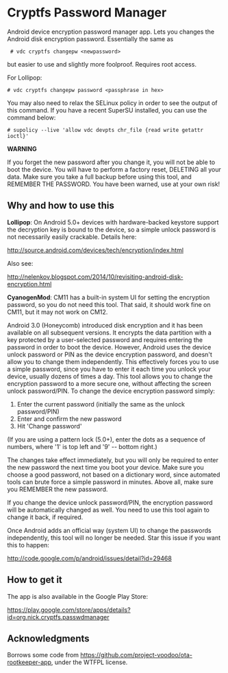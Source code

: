 Cryptfs Password Manager
========================

Android device encryption password manager app. Lets you changes the Android
disk encryption password. Essentially the same as 
```
 # vdc cryptfs changepw <newpassword>
```

but easier to use and slightly more foolproof. Requires root access.

For Lollipop: 

```
# vdc cryptfs changepw password <passphrase in hex>
```

You may also need to relax the SELinux policy in order to see the output of 
this command. If you have a recent SuperSU installed, you can use the 
command below: 

```
# supolicy --live 'allow vdc devpts chr_file {read write getattr ioctl}'
```


**WARNING**

If you forget the new password after you change it, you will not be able to
boot  the device. You will have to perform a factory reset, DELETING all your
data. Make sure you take a full backup before using this tool, and REMEMBER THE
PASSWORD. You have been warned, use at your own risk!
 
Why and how to use this
-----------------------

**Lollipop**: On Android 5.0+ devices with hardware-backed keystore support the 
decryption key is bound to the device, so a simple unlock password is not 
necessarily easily crackable. Details here: 

http://source.android.com/devices/tech/encryption/index.html

Also see: 

http://nelenkov.blogspot.com/2014/10/revisiting-android-disk-encryption.html

**CyanogenMod**: CM11 has a built-in system UI for setting the encryption 
password, so you do not need this tool. That said, it should work fine on CM11, 
but it may not work on CM12.


Android 3.0 (Honeycomb) introduced disk encryption and it has been available on
all subsequent versions. It encrypts the data partition with a key protected by
a user-selected password and requires entering the password in order to boot 
the device. However, Android uses the device unlock password or PIN as the 
device encryption password, and doesn't allow you to change them independently.
This effectively forces you  to use a simple password, since you have to enter 
it each time you unlock your device, usually dozens of times a day. This tool 
allows you to change the encryption password to a more secure one, without 
affecting the screen unlock password/PIN. To change the device encryption 
password simply: 

 1. Enter the current password
 (initially the same as the unlock password/PIN)
 2. Enter and confirm the new password
 3. Hit 'Change password'

(If you are using a pattern lock (5.0+), enter the dots as a sequence of 
numbers, where '1' is top left and '9' -- bottom right.)

The changes take effect immediately, but you will only be required to enter 
the new password the next time you boot your device. Make sure you choose a 
good password, not based on a dictionary word, since automated tools can brute 
force a simple password in minutes. Above all, make sure you REMEMBER the new 
password. 

If you change the device unlock password/PIN, the encryption password will be 
automatically changed as well. You need to use this tool again to change it 
back, if required. 

Once Android adds an official way (system UI) to change the passwords 
independently, this tool will no longer be needed. Star this issue if you 
want this to happen:

http://code.google.com/p/android/issues/detail?id=29468


How to get it
-------------

The app is also available in the Google Play Store: 

https://play.google.com/store/apps/details?id=org.nick.cryptfs.passwdmanager

Acknowledgments
---------------

Borrows some code from https://github.com/project-voodoo/ota-rootkeeper-app, 
under the WTFPL license. 

